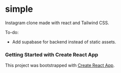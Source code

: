 # simple

Instagram clone made with react and Tailwind CSS.

To-do:

- Add supabase for backend instead of static assets.

### Getting Started with Create React App

This project was bootstrapped with [Create React App](https://github.com/facebook/create-react-app).
